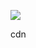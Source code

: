 [![](https://data.jsdelivr.com/v1/package/gh/cpuer/cdn/badge)](https://www.jsdelivr.com/package/gh/cpuer/cdn)

cdn
